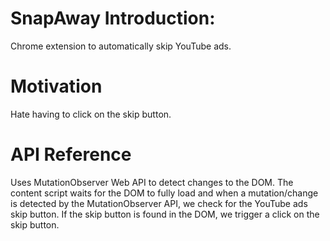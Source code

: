 # SnapAway Introduction:

Chrome extension to automatically skip YouTube ads.

# Motivation

Hate having to click on the skip button.

# API Reference

Uses MutationObserver Web API to detect changes to the DOM. The content script waits for the DOM to fully load and when a mutation/change is detected by the MutationObserver API, we check for the YouTube ads skip button. If the skip button is found in the DOM, we trigger a click on the skip button.
